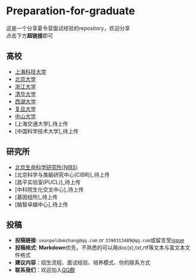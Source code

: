 # Preparation-for-graduate

这是一个分享夏令营面试经验的repository，欢迎分享  
点击下方**超链接**即可

## 高校

* [上海科技大学](https://github.com/CSUBioinformatics1801/Preparation-for-graduate/tree/main/%E4%B8%8A%E6%B5%B7%E7%A7%91%E6%8A%80%E5%A4%A7%E5%AD%A6)
* [北京大学](https://github.com/CSUBioinformatics1801/Preparation-for-graduate/tree/main/%E5%8C%97%E4%BA%AC%E5%A4%A7%E5%AD%A6)
* [浙江大学](https://github.com/CSUBioinformatics1801/Preparation-for-graduate/tree/main/%E6%B5%99%E6%B1%9F%E5%A4%A7%E5%AD%A6)
* [清华大学](https://github.com/CSUBioinformatics1801/Preparation-for-graduate/tree/main/%E6%B8%85%E5%8D%8E%E5%A4%A7%E5%AD%A6)
* [西湖大学](https://github.com/CSUBioinformatics1801/Preparation-for-graduate/tree/main/%E8%A5%BF%E6%B9%96%E5%A4%A7%E5%AD%A6)
* [复旦大学](https://github.com/CSUBioinformatics1801/Preparation-for-graduate/blob/main/%E5%A4%8D%E6%97%A6%E5%A4%A7%E5%AD%A6/%E5%A4%8D%E6%97%A6%E8%84%91%E7%A7%91%E5%AD%A6%E7%A0%94%E7%A9%B6%E9%99%A2.md)
* [中山大学](https://github.com/CSUBioinformatics1801/Preparation-for-graduate/blob/main/%E4%B8%AD%E5%B1%B1%E5%A4%A7%E5%AD%A6/%E4%B8%AD%E5%B1%B1%E7%94%9F%E7%A7%91%E9%99%A2.md)
* [上海交通大学]_待上传
* [中国科学技术大学]_待上传

## 研究所

* [北京生命科学研究所(NIBS)](https://github.com/CSUBioinformatics1801/Preparation-for-graduate/tree/main/%E5%8C%97%E4%BA%AC%E7%94%9F%E5%91%BD%E7%A7%91%E5%AD%A6%E7%A0%94%E7%A9%B6%E6%89%80)
* [北京科学与类脑研究中心(CIBR)]_待上传
* [昌平实验室(PUCL)]_待上传
* [中科院生化交叉中心]_待上传
* [基因组所]_待上传
* [脑智卓越中心]_待上传

## 投稿

* **投稿链接**: `seanpeldomzhang@qq.com` or `3390313489@qq.com`或留言至[issue](https://github.com/CSUBioinformatics1801/Preparation-for-graduate/issues)
* **投稿格式**: **Markdown**优先，不熟悉的可以用doc(x),txt,rtf等文本与富文本文件格式
* **建议内容**：招生流程、面试经验、培养模式、你的联系方式
* **联系我们**：欢迎加入[QQ群](https://jq.qq.com/?_wv=1027&k=Y2XDaFYL)
